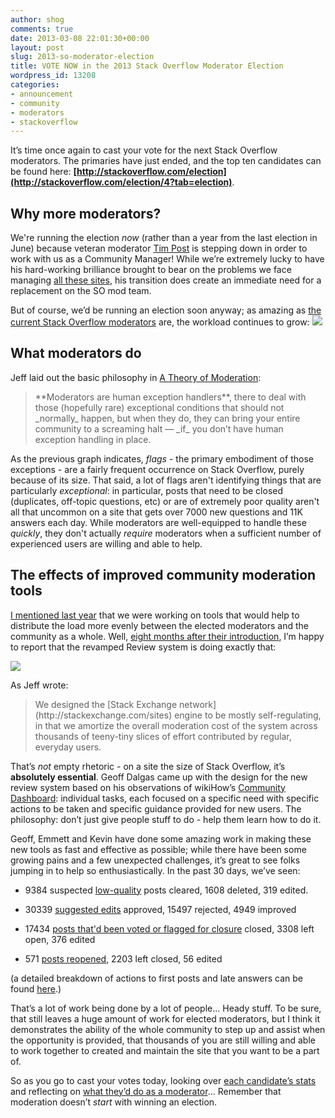 ```yaml
---
author: shog
comments: true
date: 2013-03-08 22:01:30+00:00
layout: post
slug: 2013-so-moderator-election
title: VOTE NOW in the 2013 Stack Overflow Moderator Election
wordpress_id: 13208
categories:
- announcement
- community
- moderators
- stackoverflow
---
```


It’s time once again to cast your vote for the next Stack Overflow moderators. The primaries have just ended, and the top ten candidates can be found here: **[http://stackoverflow.com/election](http://stackoverflow.com/election/4?tab=election)**.


## Why more moderators?


We're running the election _now_ (rather than a year from the last election in June) because veteran moderator [Tim Post](http://stackoverflow.com/users/50049/tim-post) is stepping down in order to work with us as a Community Manager! While we’re extremely lucky to have his hard-working brilliance brought to bear on the problems we face managing [all these sites](http://stackexchange.com/sites), his transition does create an immediate need for a replacement on the SO mod team.

But of course, we’d be running an election soon anyway; as amazing as [the current Stack Overflow moderators](http://stackoverflow.com/users?tab=moderators) are, the workload continues to grow:
![](http://i.stack.imgur.com/SpsPO.png)


## What moderators do


Jeff laid out the basic philosophy in [A Theory of Moderation](http://blog.stackoverflow.com/2009/05/a-theory-of-moderation/):


<blockquote>**Moderators are human exception handlers**, there to deal with those (hopefully rare) exceptional conditions that should not _normally_ happen, but when they do, they can bring your entire community to a screaming halt — _if_ you don’t have human exception handling in place.</blockquote>


As the previous graph indicates, _flags_ - the primary embodiment of those exceptions - are a fairly frequent occurrence on Stack Overflow, purely because of its size. That said, a lot of flags aren't identifying things that are particularly _exceptional_: in particular, posts that need to be closed (duplicates, off-topic questions, etc) or are of extremely poor quality aren't all that uncommon on a site that gets over 7000 new questions and 11K answers each day. While moderators are well-equipped to handle these _quickly_, they don't actually _require_ moderators when a sufficient number of experienced users are willing and able to help.


## The effects of improved community moderation tools


[I mentioned last year](http://blog.stackoverflow.com/2012/06/2012-stack-overflow-community-moderator-election-begins/) that we were working on tools that would help to distribute the load more evenly between the elected moderators and the community as a whole. Well, [eight months after their introduction](http://meta.stackoverflow.com/questions/139536/new-feature-community-review-tasks-now-in-beta), I’m happy to report that the revamped Review system is doing exactly that:

![](http://i.stack.imgur.com/fpBPJ.png)

As Jeff wrote:


<blockquote>We designed the [Stack Exchange network](http://stackexchange.com/sites) engine to be mostly self-regulating, in that we amortize the overall moderation cost of the system across thousands of teeny-tiny slices of effort contributed by regular, everyday users.</blockquote>


That’s _not_ empty rhetoric - on a site the size of Stack Overflow, it’s **absolutely essential**. Geoff Dalgas came up with the design for the new review system based on his observations of wikiHow’s [Community Dashboard](http://www.wikihow.com/Special:CommunityDashboard): individual tasks, each focused on a specific need with specific actions to be taken and specific guidance provided for new users. The philosophy: don’t just give people stuff to do - help them learn how to do it.

Geoff, Emmett and Kevin have done some amazing work in making these new tools as fast and effective as possible; while there have been some growing pains and a few unexpected challenges, it’s great to see folks jumping in to help so enthusiastically. In the past 30 days, we’ve seen:



	
  * 9384 suspected [low-quality](http://stackoverflow.com/review/low-quality-posts/stats) posts cleared, 1608 deleted, 319 edited.

	
  * 30339 [suggested edits](http://stackoverflow.com/review/suggested-edits/stats) approved, 15497 rejected, 4949 improved

	
  * 17434 [posts that'd been voted or flagged for closure](http://stackoverflow.com/review/close/stats) closed, 3308 left open, 376 edited

	
  * 571 [posts reopened](http://stackoverflow.com/review/reopen/stats), 2203 left closed, 56 edited


(a detailed breakdown of actions to first posts and late answers can be found [here](http://meta.stackoverflow.com/q/170697).)

That’s a lot of work being done by a lot of people... Heady stuff. To be sure, that still leaves a huge amount of work for elected moderators, but I think it demonstrates the ability of the whole community to step up and assist when the opportunity is provided, that thousands of you are still willing and able to work together to created and maintain the site that you want to be a part of.

So as you go to cast your votes today, looking over [each candidate’s stats](http://elections.stackexchange.com/#stackoverflow) and reflecting on [what they’d do as a moderator](http://meta.stackoverflow.com/questions/170715/february-2013-moderator-election-town-hall-chat-digest)... Remember that moderation doesn’t _start_ with winning an election.
